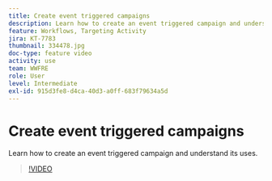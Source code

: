 ```yaml
---
title: Create event triggered campaigns
description: Learn how to create an event triggered campaign and understand its uses.
feature: Workflows, Targeting Activity
jira: KT-7783
thumbnail: 334478.jpg
doc-type: feature video
activity: use
team: WWFRE
role: User
level: Intermediate
exl-id: 915d3fe8-d4ca-40d3-a0ff-683f79634a5d
---
```

# Create event triggered campaigns

Learn how to create an event triggered campaign and understand its uses.

>[!VIDEO](https://video.tv.adobe.com/v/334478?quality=12&learn=on)
